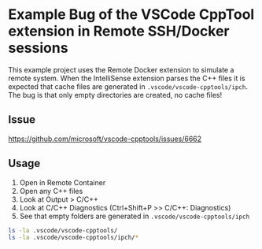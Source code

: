 # Example Bug of the VSCode CppTool extension in Remote SSH/Docker sessions

This example project uses the Remote Docker extension to simulate a remote system.
When the IntelliSense extension parses the C++ files it is expected that cache files are generated in `.vscode/vscode-cpptools/ipch`.
The bug is that only empty directories are created, no cache files!

## Issue
https://github.com/microsoft/vscode-cpptools/issues/6662

## Usage
1. Open in Remote Container
2. Open any C++ files
3. Look at Output > C/C++
4. Look at C/C++ Diagnostics (Ctrl+Shift+P >> C/C++: Diagnostics)
5. See that empty folders are generated in `.vscode/vscode-cpptools/ipch`
```bash
ls -la .vscode/vscode-cpptools/
ls -la .vscode/vscode-cpptools/ipch/*
```

